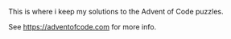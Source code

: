 This is where i keep my solutions to the Advent of Code puzzles.

See https://adventofcode.com for more info.
